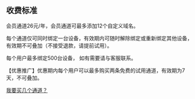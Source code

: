 ## 收费标准
会员通道26元/年，会员通道可最多添加12个自定义域名。

每个通道仅可同时绑定一台设备，有效期内可随时解除绑定或重新绑定其他设备，有效期不可叠加（不接受退款，请提前试用）。

每个用户最多绑定500台设备， 如有需要请与客服联系。

【优惠推广】优惠期内每个用户可以最多购买两条免费的试用通道，有效期为7天，不可叠加。

[我要买几个通道？](https://doc.linkease.com/post/2021/06/25/what-is-tunnel/)